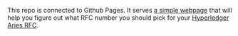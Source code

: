 This repo is connected to Github Pages. It serves [a simple webpage](index.html)
that will help you figure out what RFC number you should pick
for your <a target="_blank" href="https://github.com/hyperledger/aries-rfcs">
Hyperledger Aries RFC</a>.
